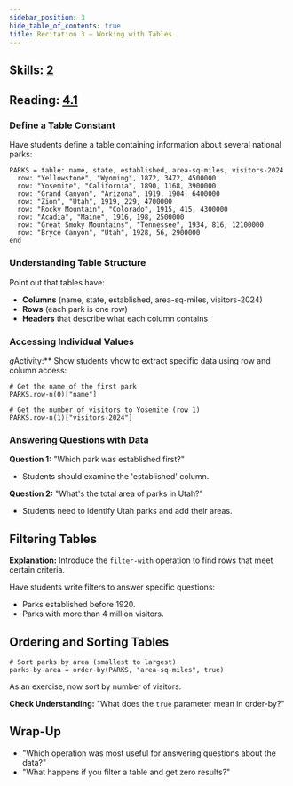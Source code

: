 ```yaml
---
sidebar_position: 3
hide_table_of_contents: true
title: Recitation 3 — Working with Tables
---
```


## Skills: [2](</skills/#(2)>)

## Reading: [4.1](%7B%7BDCIC_DOMAIN%7D%7D/intro-tabular-data.html)

### Define a Table Constant

Have students define a table containing information about several national parks:

```pyret
PARKS = table: name, state, established, area-sq-miles, visitors-2024
  row: "Yellowstone", "Wyoming", 1872, 3472, 4500000
  row: "Yosemite", "California", 1890, 1168, 3900000  
  row: "Grand Canyon", "Arizona", 1919, 1904, 6400000
  row: "Zion", "Utah", 1919, 229, 4700000
  row: "Rocky Mountain", "Colorado", 1915, 415, 4300000
  row: "Acadia", "Maine", 1916, 198, 2500000
  row: "Great Smoky Mountains", "Tennessee", 1934, 816, 12100000
  row: "Bryce Canyon", "Utah", 1928, 56, 2900000
end
```

### Understanding Table Structure

Point out that tables have:

- **Columns** (name, state, established, area-sq-miles, visitors-2024)
- **Rows** (each park is one row)
- **Headers** that describe what each column contains

### Accessing Individual Values

*g*Activity:\*\* Show students vhow to extract specific data using row and column access:

```pyret
# Get the name of the first park
PARKS.row-n(0)["name"]

# Get the number of visitors to Yosemite (row 1)
PARKS.row-n(1)["visitors-2024"]
```

### Answering Questions with Data

**Question 1:** "Which park was established first?"

- Students should examine the 'established' column.

**Question 2:** "What's the total area of parks in Utah?"

- Students need to identify Utah parks and add their areas.

## Filtering Tables

**Explanation:** Introduce the `filter-with` operation to find rows that meet certain criteria.

Have students write filters to answer specific questions:

- Parks established before 1920.
- Parks with more than 4 million visitors.

## Ordering and Sorting Tables

```pyret
# Sort parks by area (smallest to largest)
parks-by-area = order-by(PARKS, "area-sq-miles", true)
```

As an exercise, now sort by number of visitors.

**Check Understanding:**
"What does the `true` parameter mean in order-by?"

## Wrap-Up

- "Which operation was most useful for answering questions about the data?"
- "What happens if you filter a table and get zero results?"
